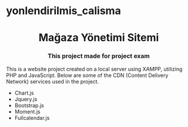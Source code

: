 ﻿# yonlendirilmis_calisma
 
<h1 align="center">Mağaza Yönetimi Sitemi</h1>

<h3 align="center">This project made for project exam</h3>

<p>This is a website project created on a local server using XAMPP, utilizing PHP and JavaScript. Below are some of the CDN (Content Delivery Network) services used in the project.</p>

<ul>
  <li>Chart.js</li>
  <li>Jquery.js</li>
  <li>Bootstrap.js</li>
  <li>Moment.js</li>
  <li>Fullcalendar.js</li>
</ul>
